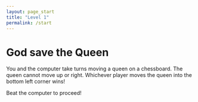 ```yaml
---
layout: page_start
title: "Level 1"
permalink: /start
---
```


# God save the Queen

You and the computer take turns moving a queen on a chessboard. The queen cannot move up or right. Whichever player moves the queen into the bottom left corner wins!

Beat the computer to proceed!

<div class="loader" id="loader"></div>
<table class="chess-board" id="chess-board">
</table>


